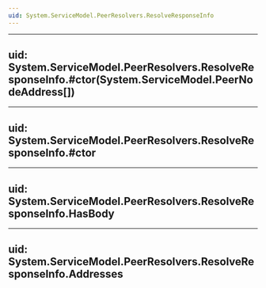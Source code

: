 ```yaml
---
uid: System.ServiceModel.PeerResolvers.ResolveResponseInfo
---
```


---
uid: System.ServiceModel.PeerResolvers.ResolveResponseInfo.#ctor(System.ServiceModel.PeerNodeAddress[])
---

---
uid: System.ServiceModel.PeerResolvers.ResolveResponseInfo.#ctor
---

---
uid: System.ServiceModel.PeerResolvers.ResolveResponseInfo.HasBody
---

---
uid: System.ServiceModel.PeerResolvers.ResolveResponseInfo.Addresses
---
